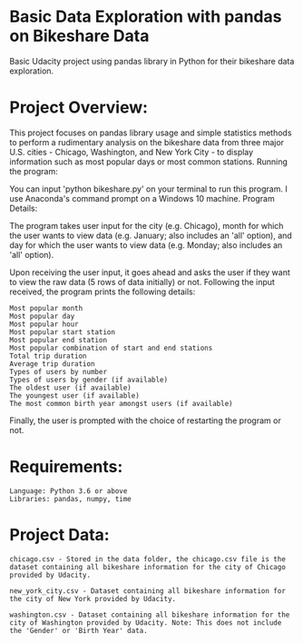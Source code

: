 <h1>Basic Data Exploration with pandas on Bikeshare Data</h1>

Basic Udacity project using pandas library in Python for their bikeshare data exploration.

<h1>Project Overview:</h1>

This project focuses on pandas library usage and simple statistics methods to perform a rudimentary analysis on the bikeshare data from three major U.S. cities - Chicago, Washington, and New York City - to display information such as most popular days or most common stations.
Running the program:

You can input 'python bikeshare.py' on your terminal to run this program. I use Anaconda's command prompt on a Windows 10 machine.
Program Details:

The program takes user input for the city (e.g. Chicago), month for which the user wants to view data (e.g. January; also includes an 'all' option), and day for which the user wants to view data (e.g. Monday; also includes an 'all' option).

Upon receiving the user input, it goes ahead and asks the user if they want to view the raw data (5 rows of data initially) or not. Following the input received, the program prints the following details:

    Most popular month
    Most popular day
    Most popular hour
    Most popular start station
    Most popular end station
    Most popular combination of start and end stations
    Total trip duration
    Average trip duration
    Types of users by number
    Types of users by gender (if available)
    The oldest user (if available)
    The youngest user (if available)
    The most common birth year amongst users (if available)

Finally, the user is prompted with the choice of restarting the program or not.


<h1>Requirements:</h1>

    Language: Python 3.6 or above
    Libraries: pandas, numpy, time

<h1>Project Data:</h1>

    chicago.csv - Stored in the data folder, the chicago.csv file is the dataset containing all bikeshare information for the city of Chicago provided by Udacity.

    new_york_city.csv - Dataset containing all bikeshare information for the city of New York provided by Udacity.

    washington.csv - Dataset containing all bikeshare information for the city of Washington provided by Udacity. Note: This does not include the 'Gender' or 'Birth Year' data.



